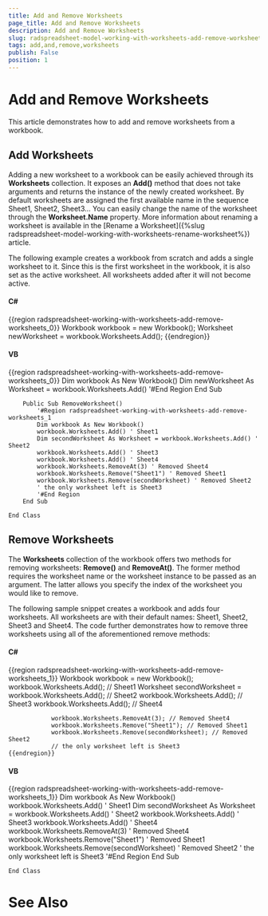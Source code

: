 ```yaml
---
title: Add and Remove Worksheets
page_title: Add and Remove Worksheets
description: Add and Remove Worksheets
slug: radspreadsheet-model-working-with-worksheets-add-remove-worksheets
tags: add,and,remove,worksheets
publish: False
position: 1
---
```


# Add and Remove Worksheets



This article demonstrates how to add and remove worksheets from a workbook.
      

## Add Worksheets

Adding a new worksheet to a workbook can be easily achieved through its __Worksheets__ collection. It exposes an
          __Add()__ method that does not take arguments and returns the instance of the newly created worksheet. By default worksheets
          are assigned the first available name in the sequence Sheet1, Sheet2, Sheet3… You can easily change the name of the worksheet through the
          __Worksheet.Name__ property. More information about renaming a worksheet is available in the
         [Rename a Worksheet]({%slug radspreadsheet-model-working-with-worksheets-rename-worksheet%}) article.
        

The following example creates a workbook from scratch and adds a single worksheet to it. Since this is the first worksheet in the workbook, it
          is also set as the active worksheet. All worksheets added after it will not become active.
        

#### __C#__

{{region radspreadsheet-working-with-worksheets-add-remove-worksheets_0}}
	            Workbook workbook = new Workbook();
	            Worksheet newWorksheet = workbook.Worksheets.Add();
	{{endregion}}



#### __VB__

{{region radspreadsheet-working-with-worksheets-add-remove-worksheets_0}}
	        Dim workbook As New Workbook()
	        Dim newWorksheet As Worksheet = workbook.Worksheets.Add()
	        '#End Region
	    End Sub
	
	    Public Sub RemoveWorksheet()
	        '#Region radspreadsheet-working-with-worksheets-add-remove-worksheets_1
	        Dim workbook As New Workbook()
	        workbook.Worksheets.Add() ' Sheet1
	        Dim secondWorksheet As Worksheet = workbook.Worksheets.Add() ' Sheet2
	        workbook.Worksheets.Add() ' Sheet3
	        workbook.Worksheets.Add() ' Sheet4
	        workbook.Worksheets.RemoveAt(3) ' Removed Sheet4
	        workbook.Worksheets.Remove("Sheet1") ' Removed Sheet1
	        workbook.Worksheets.Remove(secondWorksheet) ' Removed Sheet2
	        ' the only worksheet left is Sheet3
	        '#End Region
	    End Sub
	
	End Class



## Remove Worksheets

The __Worksheets__ collection of the workbook offers two methods for removing worksheets: __Remove()__
          and __RemoveAt()__. The former method requires the worksheet name or the worksheet instance to be passed as an argument.
          The latter allows you specify the index of the worksheet you would like to remove.
        

The following sample snippet creates a workbook and adds four worksheets. All worksheets are with their default names: Sheet1, Sheet2, Sheet3 
          and Sheet4. The code further demonstrates how to remove three worksheets using all of the aforementioned remove methods:
        

#### __C#__

{{region radspreadsheet-working-with-worksheets-add-remove-worksheets_1}}
	            Workbook workbook = new Workbook();
	            workbook.Worksheets.Add(); // Sheet1
	            Worksheet secondWorksheet = workbook.Worksheets.Add(); // Sheet2
	            workbook.Worksheets.Add(); // Sheet3
	            workbook.Worksheets.Add(); // Sheet4
	
	            workbook.Worksheets.RemoveAt(3); // Removed Sheet4
	            workbook.Worksheets.Remove("Sheet1"); // Removed Sheet1
	            workbook.Worksheets.Remove(secondWorksheet); // Removed Sheet2
	            // the only worksheet left is Sheet3
	{{endregion}}



#### __VB__

{{region radspreadsheet-working-with-worksheets-add-remove-worksheets_1}}
	        Dim workbook As New Workbook()
	        workbook.Worksheets.Add() ' Sheet1
	        Dim secondWorksheet As Worksheet = workbook.Worksheets.Add() ' Sheet2
	        workbook.Worksheets.Add() ' Sheet3
	        workbook.Worksheets.Add() ' Sheet4
	        workbook.Worksheets.RemoveAt(3) ' Removed Sheet4
	        workbook.Worksheets.Remove("Sheet1") ' Removed Sheet1
	        workbook.Worksheets.Remove(secondWorksheet) ' Removed Sheet2
	        ' the only worksheet left is Sheet3
	        '#End Region
	    End Sub
	
	End Class



# See Also
